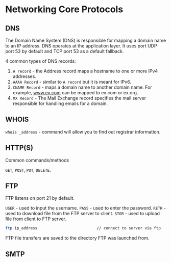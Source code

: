 # Networking Core Protocols

## DNS

The Domain Name System (DNS) is responsible for mapping a domain name to an IP address. DNS operates at the application layer. It uses port UDP port 53 by default and TCP port 53 as a default fallback.

4 common types of DNS records:

1. `A record` - the Address record maps a hostname to one or more IPv4 addresses.
2. `AAAA Record` - similar to `A record` but it is meant for IPv6.
3. `CNAME Record` - maps a domain name to another domain name. For example, www.ex.com can be mapped to ex.com or ex.org.
4. `MX Record` - The Mail Exchange record specifies the mail server responsible for handling emails for a domain.

## WHOIS

`whois _address` - command will allow you to find out registrar information.

## HTTP(S)

Common commands/methods

`GET`, `POST`, `PUT`, `DELETE`.

## FTP

FTP listens on port 21 by default.

`USER` - used to input the username.
`PASS` - used to enter the password.
`RETR` - used to download file from the FTP server to client.
`STOR` - used to upload file from client to FTP server.

```bash
ftp ip_address                          // connect to server via ftp
```

FTP file transfers are saved to the directory FTP was launched from.

## SMTP
